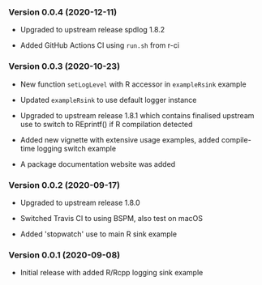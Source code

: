 ### Version 0.0.4 (2020-12-11)

-   Upgraded to upstream release spdlog 1.8.2

-   Added GitHub Actions CI using `run.sh` from r-ci

### Version 0.0.3 (2020-10-23)

-   New function `setLogLevel` with R accessor in `exampleRsink` example

-   Updated `exampleRsink` to use default logger instance

-   Upgraded to upstream release 1.8.1 which contains finalised upstream
    use to switch to REprintf() if R compilation detected

-   Added new vignette with extensive usage examples, added compile-time
    logging switch example

-   A package documentation website was added

### Version 0.0.2 (2020-09-17)

-   Upgraded to upstream release 1.8.0

-   Switched Travis CI to using BSPM, also test on macOS

-   Added \'stopwatch\' use to main R sink example

### Version 0.0.1 (2020-09-08)

-   Initial release with added R/Rcpp logging sink example
